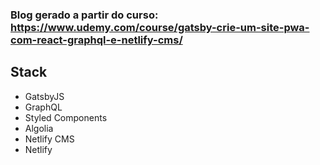 ### Blog gerado a partir do curso: https://www.udemy.com/course/gatsby-crie-um-site-pwa-com-react-graphql-e-netlify-cms/

## Stack
* GatsbyJS
* GraphQL
* Styled Components
* Algolia
* Netlify CMS
* Netlify
